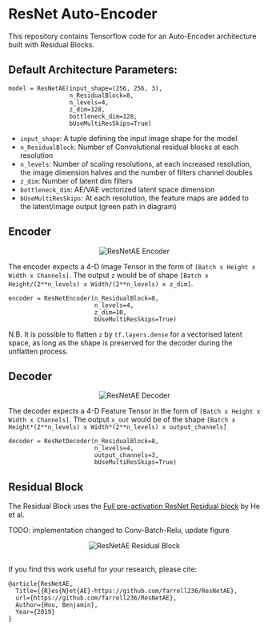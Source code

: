 # ResNet Auto-Encoder

This repository contains Tensorflow code for an Auto-Encoder architecture built with Residual Blocks. 

## Default Architecture Parameters:

```
model = ResNetAE(input_shape=(256, 256, 3),
                 n_ResidualBlock=8,
                 n_levels=4,
                 z_dim=128,
                 bottleneck_dim=128,
                 bUseMultiResSkips=True)
```

- ```input_shape```: A tuple defining the input image shape for the model
- ```n_ResidualBlock```: Number of Convolutional residual blocks at each resolution
- ```n_levels```: Number of scaling resolutions, at each increased resolution, the image dimension halves and the number of filters channel doubles
- ```z_dim```: Number of latent dim filters
- ```bottleneck_dim```: AE/VAE vectorized latent space dimension 
- ```bUseMultiResSkips```: At each resolution, the feature maps are added to the latent/image output (green path in diagram)


## Encoder

<p align="center">
  <img src="https://github.com/farrell236/ResNetAE/blob/master/architecture/encoder.png" alt="ResNetAE Encoder">
</p>

The encoder expects a 4-D Image Tensor in the form of ```[Batch x Height x Width x Channels]```. The output ```z``` would be of shape ```[Batch x Height/(2**n_levels) x Width/(2**n_levels) x z_dim]```.

```
encoder = ResNetEncoder(n_ResidualBlock=8, 
                        n_levels=4,
                        z_dim=10, 
                        bUseMultiResSkips=True)
```

N.B. It is possible to flatten ```z``` by ```tf.layers.dense``` for a vectorised latent space, as long as the shape is preserved for the decoder during the unflatten process.


## Decoder

<p align="center">
  <img src="https://github.com/farrell236/ResNetAE/blob/master/architecture/decoder.png" alt="ResNetAE Decoder">
</p>

The decoder expects a 4-D Feature Tensor in the form of ```[Batch x Height x Width x Channels]```. The output ```x_out``` would be of the shape ```[Batch x Height*(2**n_levels) x Width*(2**n_levels) x output_channels]```

```
decoder = ResNetDecoder(n_ResidualBlock=8, 
                        n_levels=4,
                        output_channels=3, 
                        bUseMultiResSkips=True)
```


## Residual Block

The Residual Block uses the [Full pre-activation ResNet Residual block](https://arxiv.org/pdf/1603.05027.pdf) by He et al.

TODO: implementation changed to Conv-Batch-Relu, update figure

<p align="center">
  <img src="https://github.com/farrell236/ResNetAE/blob/master/architecture/residual_block.png" alt="ResNetAE Residual Block">
</p>


## 

If you find this work useful for your research, please cite:

```
@article{ResNetAE, 
  Title={{R}es{N}et{AE}-https://github.com/farrell236/ResNetAE}, 
  url={https://github.com/farrell236/ResNetAE},  
  Author={Hou, Benjamin}, 
  Year={2019}
}
```

